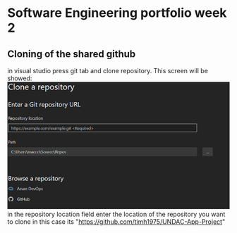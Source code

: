 # Software Engineering portfolio week 2

## Cloning of the shared github
 in visual studio press git tab and clone repository. This screen will be showed:
 ![clone shared repo](https://github.com/euan-maccoll/SoftwareEngineering/blob/master/images/cloning_repo.png)
 in the repository location field enter the location of the repository you want to clone in this case
 its "https://github.com/timh1975/UNDAC-App-Project"